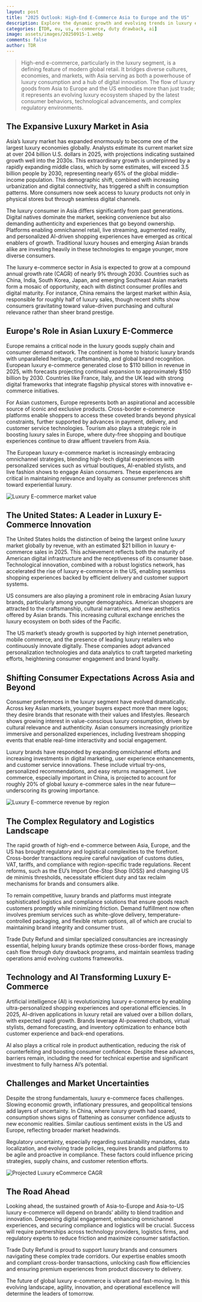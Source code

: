 ```yaml
---
layout: post
title: "2025 Outlook: High-End E-Commerce Asia to Europe and the US"
description: Explore the dynamic growth and evolving trends in luxury e-commerce flowing from Asia to Europe and the US in 2025, including consumer shifts, tech innovation, and regulatory challenges.
categories: [TDR, eu, us, e-commerce, duty drawback, ai]
image: assets/images/20250915-1.webp
comments: false
author: TDR
---
```


> High-end e-commerce, particularly in the luxury segment, is a defining feature of modern global retail. It bridges diverse cultures, economies, and markets, with Asia serving as both a powerhouse of luxury consumption and a hub of digital innovation. The flow of luxury goods from Asia to Europe and the US embodies more than just trade; it represents an evolving luxury ecosystem shaped by the latest consumer behaviors, technological advancements, and complex regulatory environments.

## The Expansive Luxury Market in Asia

Asia’s luxury market has expanded enormously to become one of the largest luxury economies globally. Analysts estimate its current market size at over 204 billion U.S. dollars in 2025, with projections indicating sustained growth well into the 2030s. This extraordinary growth is underpinned by a rapidly expanding middle class, which by some estimates, will exceed 3.5 billion people by 2030, representing nearly 65% of the global middle-income population. This demographic shift, combined with increasing urbanization and digital connectivity, has triggered a shift in consumption patterns. More consumers now seek access to luxury products not only in physical stores but through seamless digital channels.

The luxury consumer in Asia differs significantly from past generations. Digital natives dominate the market, seeking convenience but also demanding authenticity and experiences that go beyond ownership. Platforms enabling omnichannel retail, live streaming, augmented reality, and personalized AI-driven shopping experiences have emerged as critical enablers of growth. Traditional luxury houses and emerging Asian brands alike are investing heavily in these technologies to engage younger, more diverse consumers.

The luxury e-commerce sector in Asia is expected to grow at a compound annual growth rate (CAGR) of nearly 9% through 2030. Countries such as China, India, South Korea, Japan, and emerging Southeast Asian markets form a mosaic of opportunity, each with distinct consumer profiles and digital maturity. For instance, China remains the largest market within Asia, responsible for roughly half of luxury sales, though recent shifts show consumers gravitating toward value-driven purchasing and cultural relevance rather than sheer brand prestige.

## Europe's Role in Asian Luxury E-Commerce

Europe remains a critical node in the luxury goods supply chain and consumer demand network. The continent is home to historic luxury brands with unparalleled heritage, craftsmanship, and global brand recognition. European luxury e-commerce generated close to $110 billion in revenue in 2025, with forecasts projecting continual expansion to approximately $150 billion by 2030. Countries like France, Italy, and the UK lead with strong digital frameworks that integrate flagship physical stores with innovative e-commerce initiatives.

For Asian customers, Europe represents both an aspirational and accessible source of iconic and exclusive products. Cross-border e-commerce platforms enable shoppers to access these coveted brands beyond physical constraints, further supported by advances in payment, delivery, and customer service technologies. Tourism also plays a strategic role in boosting luxury sales in Europe, where duty-free shopping and boutique experiences continue to draw affluent travelers from Asia.

The European luxury e-commerce market is increasingly embracing omnichannel strategies, blending high-tech digital experiences with personalized services such as virtual boutiques, AI-enabled stylists, and live fashion shows to engage Asian consumers. These experiences are critical in maintaining relevance and loyalty as consumer preferences shift toward experiential luxury.

![Luxury E-commerce market value](/assets/images/20250915-2.webp)

## The United States: A Leader in Luxury E-Commerce Innovation

The United States holds the distinction of being the largest online luxury market globally by revenue, with an estimated $21 billion in luxury e-commerce sales in 2025. This achievement reflects both the maturity of American digital infrastructure and the receptiveness of its consumer base. Technological innovation, combined with a robust logistics network, has accelerated the rise of luxury e-commerce in the US, enabling seamless shopping experiences backed by efficient delivery and customer support systems.

US consumers are also playing a prominent role in embracing Asian luxury brands, particularly among younger demographics. American shoppers are attracted to the craftsmanship, cultural narratives, and new aesthetics offered by Asian brands. This increasing cultural exchange enriches the luxury ecosystem on both sides of the Pacific.

The US market’s steady growth is supported by high internet penetration, mobile commerce, and the presence of leading luxury retailers who continuously innovate digitally. These companies adopt advanced personalization technologies and data analytics to craft targeted marketing efforts, heightening consumer engagement and brand loyalty.

## Shifting Consumer Expectations Across Asia and Beyond

Consumer preferences in the luxury segment have evolved dramatically. Across key Asian markets, younger buyers expect more than mere logos; they desire brands that resonate with their values and lifestyles. Research shows growing interest in value-conscious luxury consumption, driven by cultural relevance and authenticity. Asian consumers increasingly prioritize immersive and personalized experiences, including livestream shopping events that enable real-time interactivity and social engagement.

Luxury brands have responded by expanding omnichannel efforts and increasing investments in digital marketing, user experience enhancements, and customer service innovations. These include virtual try-ons, personalized recommendations, and easy returns management. Live commerce, especially important in China, is projected to account for roughly 20% of global luxury e-commerce sales in the near future—underscoring its growing importance.

![Luxury E-commerce revenue by region](/assets/images/20250915-3.webp)

## The Complex Regulatory and Logistics Landscape

The rapid growth of high-end e-commerce between Asia, Europe, and the US has brought regulatory and logistical complexities to the forefront. Cross-border transactions require careful navigation of customs duties, VAT, tariffs, and compliance with region-specific trade regulations. Recent reforms, such as the EU’s Import One-Stop Shop (IOSS) and changing US de minimis thresholds, necessitate efficient duty and tax reclaim mechanisms for brands and consumers alike.

To remain competitive, luxury brands and platforms must integrate sophisticated logistics and compliance solutions that ensure goods reach customers promptly while minimizing friction. Demand fulfillment now often involves premium services such as white-glove delivery, temperature-controlled packaging, and flexible return options, all of which are crucial to maintaining brand integrity and consumer trust.

Trade Duty Refund and similar specialized consultancies are increasingly essential, helping luxury brands optimize these cross-border flows, manage cash flow through duty drawback programs, and maintain seamless trading operations amid evolving customs frameworks.

## Technology and AI Transforming Luxury E-Commerce

Artificial intelligence (AI) is revolutionizing luxury e-commerce by enabling ultra-personalized shopping experiences and operational efficiencies. In 2025, AI-driven applications in luxury retail are valued over a billion dollars, with expected rapid growth. Brands leverage AI-powered chatbots, virtual stylists, demand forecasting, and inventory optimization to enhance both customer experience and back-end operations.

AI also plays a critical role in product authentication, reducing the risk of counterfeiting and boosting consumer confidence. Despite these advances, barriers remain, including the need for technical expertise and significant investment to fully harness AI’s potential.

## Challenges and Market Uncertainties

Despite the strong fundamentals, luxury e-commerce faces challenges. Slowing economic growth, inflationary pressures, and geopolitical tensions add layers of uncertainty. In China, where luxury growth had soared, consumption shows signs of flattening as consumer confidence adjusts to new economic realities. Similar cautious sentiment exists in the US and Europe, reflecting broader market headwinds.

Regulatory uncertainty, especially regarding sustainability mandates, data localization, and evolving trade policies, requires brands and platforms to be agile and proactive in compliance. These factors could influence pricing strategies, supply chains, and customer retention efforts.

![Projected Luxury eCommerce CAGR](/assets/images/20250915-4.webp)

## The Road Ahead

Looking ahead, the sustained growth of Asia-to-Europe and Asia-to-US luxury e-commerce will depend on brands’ ability to blend tradition and innovation. Deepening digital engagement, enhancing omnichannel experiences, and securing compliance and logistics will be crucial. Success will require partnerships across technology providers, logistics firms, and regulatory experts to reduce friction and maximize consumer satisfaction.

Trade Duty Refund is proud to support luxury brands and consumers navigating these complex trade corridors. Our expertise enables smooth and compliant cross-border transactions, unlocking cash flow efficiencies and ensuring premium experiences from product discovery to delivery.

The future of global luxury e-commerce is vibrant and fast-moving. In this evolving landscape, agility, innovation, and operational excellence will determine the leaders of tomorrow.